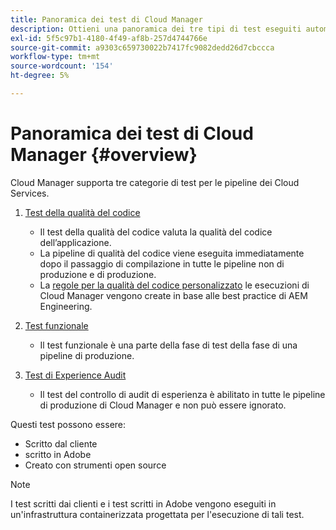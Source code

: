 ```yaml
---
title: Panoramica dei test di Cloud Manager
description: Ottieni una panoramica dei tre tipi di test eseguiti automaticamente da Cloud Manager per garantire la qualità del codice personalizzato.
exl-id: 5f5c97b1-4180-4f49-af8b-257d4744766e
source-git-commit: a9303c659730022b7417fc9082dedd26d7cbccca
workflow-type: tm+mt
source-wordcount: '154'
ht-degree: 5%

---
```



# Panoramica dei test di Cloud Manager {#overview}

Cloud Manager supporta tre categorie di test per le pipeline dei Cloud Services.

1. [Test della qualità del codice](/help/implementing/cloud-manager/code-quality-testing.md)

   * Il test della qualità del codice valuta la qualità del codice dell’applicazione.
   * La pipeline di qualità del codice viene eseguita immediatamente dopo il passaggio di compilazione in tutte le pipeline non di produzione e di produzione.
   * La [regole per la qualità del codice personalizzato](/help/implementing/cloud-manager/custom-code-quality-rules.md) le esecuzioni di Cloud Manager vengono create in base alle best practice di AEM Engineering.

1. [Test funzionale](/help/implementing/cloud-manager/functional-testing.md)

   * Il test funzionale è una parte della fase di test della fase di una pipeline di produzione.

1. [Test di Experience Audit](/help/implementing/cloud-manager/experience-audit-testing.md)

   * Il test del controllo di audit di esperienza è abilitato in tutte le pipeline di produzione di Cloud Manager e non può essere ignorato.

Questi test possono essere:

* Scritto dal cliente
* scritto in Adobe
* Creato con strumenti open source

>[!NOTE]
>
> I test scritti dai clienti e i test scritti in Adobe vengono eseguiti in un&#39;infrastruttura containerizzata progettata per l&#39;esecuzione di tali test.
